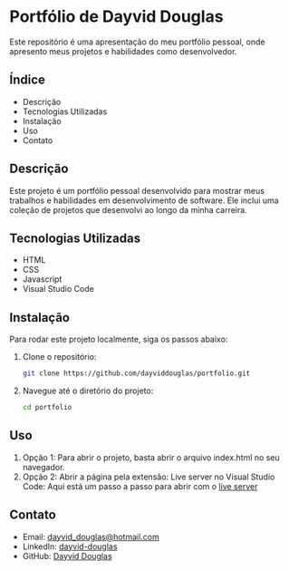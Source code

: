 # Portfólio de Dayvid Douglas

Este repositório é uma apresentação do meu portfólio pessoal, onde apresento meus projetos e habilidades como desenvolvedor.

## Índice

- Descrição
- Tecnologias Utilizadas
- Instalação
- Uso
- Contato

## Descrição

Este projeto é um portfólio pessoal desenvolvido para mostrar meus trabalhos e habilidades em desenvolvimento de software. Ele inclui uma coleção de projetos que desenvolvi ao longo da minha carreira.

## Tecnologias Utilizadas

- HTML
- CSS
- Javascript
- Visual Studio Code

## Instalação

Para rodar este projeto localmente, siga os passos abaixo:

1. Clone o repositório:
   ```bash
   git clone https://github.com/dayviddouglas/portfolio.git
2. Navegue até o diretório do projeto:
    ```bash
    cd portfolio


## Uso
1. Opção 1: Para abrir o projeto, basta abrir o arquivo index.html no seu navegador.
2. Opção 2: Abrir a página pela extensão: Live server no Visual Studio Code: Aqui está um passo a passo para abrir com o [live server](https://freecodecamp.org/portuguese/news/live-server-no-vs-code-como-atualizar-automaticamente-o-seu-navegador-com-essa-extensao-simples/)


## Contato

- Email: [dayvid_douglas@hotmail.com](mailto:dayvid_douglas@hotmail.com)
- LinkedIn: [dayvid-douglas](https://www.linkedin.com/in/dayvid-douglas/)
- GitHub: [Dayvid Douglas](https://github.com/dayviddouglas)
   

   
